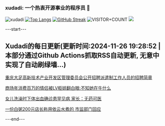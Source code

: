 ### xudadi: 一个热衷开源事业的程序员 👋

![xudadi](https://github-readme-stats-git-masterorgs-github-readme-stats-team.vercel.app/api?username=xudadi)
[![Top Langs](https://github-readme-stats.vercel.app/api/top-langs/?username=xudadi)](https://github.com/anuraghazra/github-readme-stats)
[![GitHub Streak](https://streak-stats.demolab.com?user=xudadi&locale=zh_Hans)](https://git.io/streak-stats)
![VISITOR+COUNT](https://komarev.com/ghpvc/?username=xudadi&label=VISITOR+COUNT)
![](https://raw.githubusercontent.com/xudadi/xudadi/main/assets/github-contribution-grid-snake.svg)


---start---

## Xudadi的每日更新(更新时间:2024-11-26 19:28:52 | 本部分通过Github Actions抓取RSS自动更新, 无意中实现了自动刷绿墙...)

[重庆大足高新技术产业开发区管理委员会公开招聘派遣制工作人员的招聘简章](https://www.gongkaoleida.com/article/2208142)

[商场年消费百万的情侣被LV柜姐翻白眼:不知她在牛什么](https://m.163.com/news/article/JHS936IB0514R9OJ.html)

[女儿洗澡时下体出血确诊患罕见病 家长：无药可医](https://m.163.com/news/article/JHRS97QK0514R9P4.html)

[一份白粥200元店长称用依云水煮的 市监部门回应](https://m.163.com/news/article/JHSDO3JS0514BE2Q.html)

---end---
